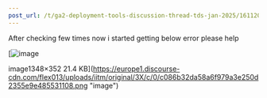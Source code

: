 ```yaml
---
post_url: /t/ga2-deployment-tools-discussion-thread-tds-jan-2025/161120/102
---
```

After checking few times now i started getting below error please help  

[![image](https://europe1.discourse-cdn.com/flex013/uploads/iitm/optimized/3X/c/0/c086b32da58a6f979a3e250d2355e9e485531108_2_690x180.png)

image1348×352 21.4 KB](https://europe1.discourse-cdn.com/flex013/uploads/iitm/original/3X/c/0/c086b32da58a6f979a3e250d2355e9e485531108.png "image")